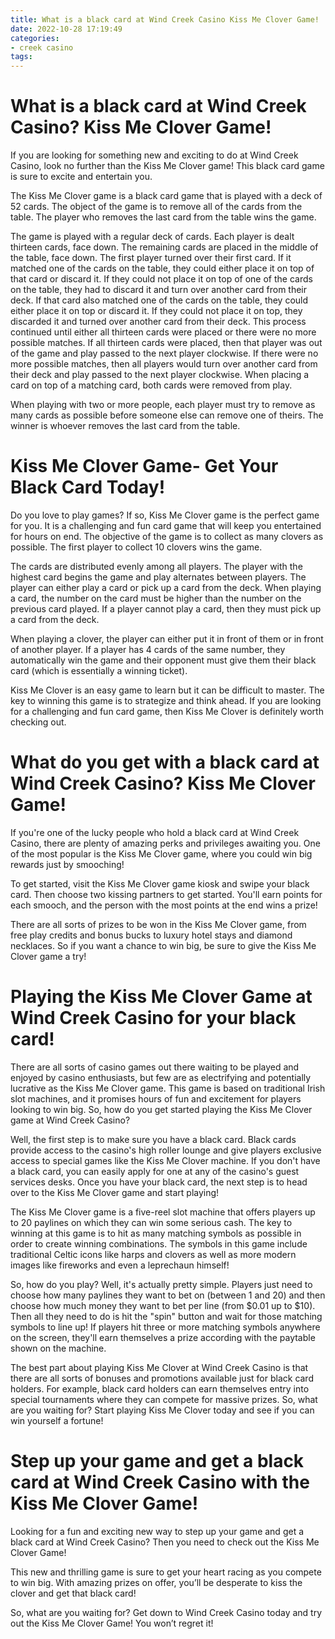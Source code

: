 ```yaml
---
title: What is a black card at Wind Creek Casino Kiss Me Clover Game!
date: 2022-10-28 17:19:49
categories:
- creek casino
tags:
---
```



#  What is a black card at Wind Creek Casino? Kiss Me Clover Game!

If you are looking for something new and exciting to do at Wind Creek Casino, look no further than the Kiss Me Clover game! This black card game is sure to excite and entertain you.

The Kiss Me Clover game is a black card game that is played with a deck of 52 cards. The object of the game is to remove all of the cards from the table. The player who removes the last card from the table wins the game.

The game is played with a regular deck of cards. Each player is dealt thirteen cards, face down. The remaining cards are placed in the middle of the table, face down. The first player turned over their first card. If it matched one of the cards on the table, they could either place it on top of that card or discard it. If they could not place it on top of one of the cards on the table, they had to discard it and turn over another card from their deck. If that card also matched one of the cards on the table, they could either place it on top or discard it. If they could not place it on top, they discarded it and turned over another card from their deck. This process continued until either all thirteen cards were placed or there were no more possible matches. If all thirteen cards were placed, then that player was out of the game and play passed to the next player clockwise. If there were no more possible matches, then all players would turn over another card from their deck and play passed to the next player clockwise. When placing a card on top of a matching card, both cards were removed from play.

When playing with two or more people, each player must try to remove as many cards as possible before someone else can remove one of theirs. The winner is whoever removes the last card from the table.

#  Kiss Me Clover Game- Get Your Black Card Today!

Do you love to play games? If so, Kiss Me Clover game is the perfect game for you. It is a challenging and fun card game that will keep you entertained for hours on end. The objective of the game is to collect as many clovers as possible. The first player to collect 10 clovers wins the game.

The cards are distributed evenly among all players. The player with the highest card begins the game and play alternates between players. The player can either play a card or pick up a card from the deck. When playing a card, the number on the card must be higher than the number on the previous card played. If a player cannot play a card, then they must pick up a card from the deck.

When playing a clover, the player can either put it in front of them or in front of another player. If a player has 4 cards of the same number, they automatically win the game and their opponent must give them their black card (which is essentially a winning ticket).

Kiss Me Clover is an easy game to learn but it can be difficult to master. The key to winning this game is to strategize and think ahead. If you are looking for a challenging and fun card game, then Kiss Me Clover is definitely worth checking out.

#  What do you get with a black card at Wind Creek Casino? Kiss Me Clover Game!

If you're one of the lucky people who hold a black card at Wind Creek Casino, there are plenty of amazing perks and privileges awaiting you. One of the most popular is the Kiss Me Clover game, where you could win big rewards just by smooching!

To get started, visit the Kiss Me Clover game kiosk and swipe your black card. Then choose two kissing partners to get started. You'll earn points for each smooch, and the person with the most points at the end wins a prize!

There are all sorts of prizes to be won in the Kiss Me Clover game, from free play credits and bonus bucks to luxury hotel stays and diamond necklaces. So if you want a chance to win big, be sure to give the Kiss Me Clover game a try!

#  Playing the Kiss Me Clover Game at Wind Creek Casino for your black card!

There are all sorts of casino games out there waiting to be played and enjoyed by casino enthusiasts, but few are as electrifying and potentially lucrative as the Kiss Me Clover game. This game is based on traditional Irish slot machines, and it promises hours of fun and excitement for players looking to win big. So, how do you get started playing the Kiss Me Clover game at Wind Creek Casino?

Well, the first step is to make sure you have a black card. Black cards provide access to the casino's high roller lounge and give players exclusive access to special games like the Kiss Me Clover machine. If you don't have a black card, you can easily apply for one at any of the casino's guest services desks. Once you have your black card, the next step is to head over to the Kiss Me Clover game and start playing!

The Kiss Me Clover game is a five-reel slot machine that offers players up to 20 paylines on which they can win some serious cash. The key to winning at this game is to hit as many matching symbols as possible in order to create winning combinations. The symbols in this game include traditional Celtic icons like harps and clovers as well as more modern images like fireworks and even a leprechaun himself!

So, how do you play? Well, it's actually pretty simple. Players just need to choose how many paylines they want to bet on (between 1 and 20) and then choose how much money they want to bet per line (from $0.01 up to $10). Then all they need to do is hit the "spin" button and wait for those matching symbols to line up! If players hit three or more matching symbols anywhere on the screen, they'll earn themselves a prize according with the paytable shown on the machine.

The best part about playing Kiss Me Clover at Wind Creek Casino is that there are all sorts of bonuses and promotions available just for black card holders. For example, black card holders can earn themselves entry into special tournaments where they can compete for massive prizes. So, what are you waiting for? Start playing Kiss Me Clover today and see if you can win yourself a fortune!

#  Step up your game and get a black card at Wind Creek Casino with the Kiss Me Clover Game!

Looking for a fun and exciting new way to step up your game and get a black card at Wind Creek Casino? Then you need to check out the Kiss Me Clover Game!

This new and thrilling game is sure to get your heart racing as you compete to win big. With amazing prizes on offer, you’ll be desperate to kiss the clover and get that black card!

So, what are you waiting for? Get down to Wind Creek Casino today and try out the Kiss Me Clover Game! You won’t regret it!